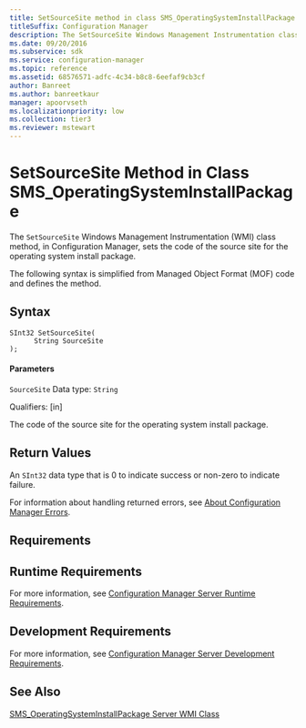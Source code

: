 ```yaml
---
title: SetSourceSite method in class SMS_OperatingSystemInstallPackage
titleSuffix: Configuration Manager
description: The SetSourceSite Windows Management Instrumentation class method, in Configuration Manager, sets the code of the source site for the operating system install package.
ms.date: 09/20/2016
ms.subservice: sdk
ms.service: configuration-manager
ms.topic: reference
ms.assetid: 68576571-adfc-4c34-b8c8-6eefaf9cb3cf
author: Banreet
ms.author: banreetkaur
manager: apoorvseth
ms.localizationpriority: low
ms.collection: tier3
ms.reviewer: mstewart
---
```

# SetSourceSite Method in Class SMS_OperatingSystemInstallPackage
The `SetSourceSite` Windows Management Instrumentation (WMI) class method, in Configuration Manager, sets the code of the source site for the operating system install package.

 The following syntax is simplified from Managed Object Format (MOF) code and defines the method.

## Syntax

```
SInt32 SetSourceSite(
      String SourceSite
);
```

#### Parameters
 `SourceSite`
 Data type: `String`

 Qualifiers: [in]

 The code of the source site for the operating system install package.

## Return Values
 An `SInt32` data type that is 0 to indicate success or non-zero to indicate failure.

 For information about handling returned errors, see [About Configuration Manager Errors](../../../develop/core/understand/about-configuration-manager-errors.md).

## Requirements

## Runtime Requirements
 For more information, see [Configuration Manager Server Runtime Requirements](../../../develop/core/reqs/server-runtime-requirements.md).

## Development Requirements
 For more information, see [Configuration Manager Server Development Requirements](../../../develop/core/reqs/server-development-requirements.md).

## See Also
 [SMS_OperatingSystemInstallPackage Server WMI Class](../../../develop/reference/osd/sms_operatingsysteminstallpackage-server-wmi-class.md)
